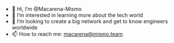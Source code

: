 - 👋 Hi, I’m @Macarena-Mismo
- 👀 I’m interested in learning more about the tech world
- 💞️ I’m looking to create a big network and get to know engineers worldwide 
- 📫 How to reach me: macarena@mismo.team

<!---
Macarena-Mismo/Macarena-Mismo is a ✨ special ✨ repository because its `README.md` (this file) appears on your GitHub profile.
You can click the Preview link to take a look at your changes.
--->
